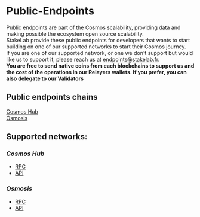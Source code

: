 # Public-Endpoints
Public endpoints are part of the Cosmos scalability, providing data and making possible the ecosystem open source scalability.  
StakeLab provide these public endpoints for developers that wants to start building on one of our supported networks to start their Cosmos journey.  
If you are one of our supported network, or one we don't support but would like us to support it, please reach us at endpoints@stakelab.fr.  
**You are free to send native coins from each blockchains to support us and the cost of the operations in our Relayers wallets. If you prefer, you can also delegate to our Validators**  

## Public endpoints chains  
[Cosmos Hub](https://github.com/StakeLab-Hub/StakeLab/blob/main/Public%20endpoints/README.md#cosmos-hub)  
[Osmosis](https://github.com/StakeLab-Hub/StakeLab/blob/main/Public%20endpoints/README.md#osmosis)   

## Supported networks:  

### _Cosmos Hub_  
- [RPC](http://rpc.cosmoshub.stakelab.zone/)  
- [API](http://api.cosmoshub.stakelab.zone/)  

### _Osmosis_  
- [RPC](http://rpc.osmosis.stakelab.zone/)  
- [API](http://api.osmosis.stakelab.zone/)  
